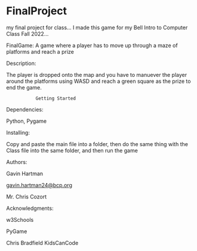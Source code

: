 # FinalProject
 my final project for class...
I made this game  for my Bell Intro to Computer Class Fall 2022...

FinalGame:
A game where a player has to move up through a maze of platforms and reach a prize

Description:

The player is dropped onto the map and you have to manuever the player around the platforms using WASD and reach a green square as the prize to end the game.



               Getting Started


Dependencies:

Python, Pygame



Installing:

Copy and paste the main file into a folder, then do the same thing with the Class file into the same folder, and then run the game



Authors:

Gavin Hartman

gavin.hartman24@bcp.org

Mr. Chris Cozort



Acknowledgments:

w3Schools

PyGame

Chris Bradfield KidsCanCode


